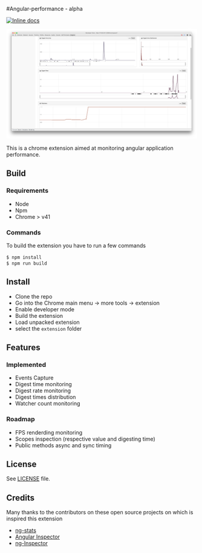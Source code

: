 #Angular-performance - alpha

[![Inline docs](http://inch-ci.org/github/Linkurious/angular-performance.svg?branch=master)](http://inch-ci.org/github/Linkurious/angular-performance)

[![Screenshot](screenshot.png)](screenshot.png)

This is a chrome extension aimed at monitoring angular application performance.

## Build

### Requirements
* Node
* Npm
* Chrome > v41

### Commands

To build the extension you have to run a few commands

```shell
$ npm install
$ npm run build
```

## Install

* Clone the repo
* Go into the Chrome main menu -> more tools -> extension 
* Enable developer mode
* Build the extension
* Load unpacked extension
* select the `extension` folder

## Features

### Implemented
* Events Capture
* Digest time monitoring
* Digest rate monitoring
* Digest times distribution
* Watcher count monitoring

### Roadmap
* FPS renderding monitoring
* Scopes inspection (respective value and digesting time)
* Public methods async and sync timing

## License
See [LICENSE](LICENSE) file.

## Credits
Many thanks to the contributors on these open source projects on which is inspired this extension
* [ng-stats](https://github.com/kentcdodds/ng-stats)
* [Angular Inspector](https://github.com/kkirsche/angularjs-inspector)
* [ng-Inspector](https://github.com/rev087/ng-inspector)

